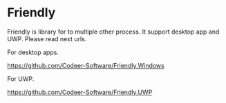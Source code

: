 Friendly
========
Friendly is library for to multiple other process.
It support desktop app and UWP.
Please read next urls.

For desktop apps.

https://github.com/Codeer-Software/Friendly.Windows

For UWP.

https://github.com/Codeer-Software/Friendly.UWP
